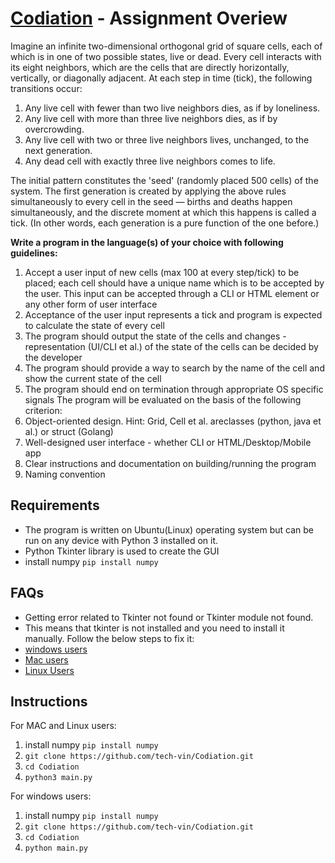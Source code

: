 # [Codiation]('https://www.coditation.com/') - Assignment Overiew

Imagine an infinite two-dimensional orthogonal grid of square cells, each of which is in one of two
possible states, live or dead. Every cell interacts with its eight neighbors, which are the cells that are
directly horizontally, vertically, or diagonally adjacent.
At each step in time (tick), the following transitions occur:
1. Any live cell with fewer than two live neighbors dies, as if by loneliness.
2. Any live cell with more than three live neighbors dies, as if by overcrowding.
3. Any live cell with two or three live neighbors lives, unchanged, to the next generation.
4. Any dead cell with exactly three live neighbors comes to life.

The initial pattern constitutes the 'seed' (randomly placed 500 cells) of the system. The first generation is created by applying the above rules simultaneously to every cell in the seed — births and deaths happen simultaneously, and the discrete moment at which this happens is called a tick. (In other words, each generation is a pure function of the one before.)

<b> Write a program in the language(s) of your choice with following guidelines:</b>
1. Accept a user input of new cells (max 100 at every step/tick) to be placed; each cell should have a
unique name which is to be accepted by the user. This input can be accepted through a CLI or
HTML element or any other form of user interface
2. Acceptance of the user input represents a tick and program is expected to calculate the state of
every cell
3. The program should output the state of the cells and changes - representation (UI/CLI et al.) of
the state of the cells can be decided by the developer
4. The program should provide a way to search by the name of the cell and show the current state of
the cell
5. The program should end on termination through appropriate OS specific signals
The program will be evaluated on the basis of the following criterion:
1. Object-oriented design. Hint: Grid, Cell et al. areclasses (python, java et al.) or struct (Golang)
2. Well-designed user interface - whether CLI or HTML/Desktop/Mobile app
3. Clear instructions and documentation on building/running the program
4. Naming convention 


## Requirements

- The program is written on Ubuntu(Linux) operating system but can be run on any device with Python 3 installed on it.
- Python Tkinter library is used to create the GUI
- install numpy
```pip install numpy```

## FAQs
- Getting error related to Tkinter not found or Tkinter module not found.
- This means that tkinter is not installed and you need to install it manually. Follow the below steps to fix it:
- [windows users]('https://stackoverflow.com/a/50027385/11211289')
- [Mac users]('https://stackoverflow.com/a/67465667/11211289')
- [Linux Users]('https://stackoverflow.com/a/27673103/11211289')

## Instructions
For MAC and Linux users:  
1. install numpy ```pip install numpy```
2. ```git clone https://github.com/tech-vin/Codiation.git ```
3. ```cd Codiation ```
4. ```python3 main.py ```


For windows users:   
1. install numpy ```pip install numpy```
2. ```git clone https://github.com/tech-vin/Codiation.git ```
3. ```cd Codiation ```
4. ```python main.py ```

